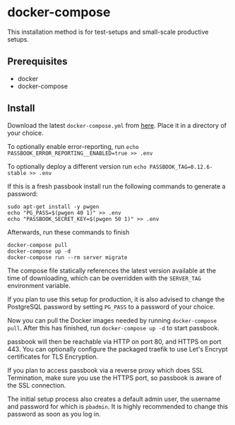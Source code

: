 # docker-compose

This installation method is for test-setups and small-scale productive setups.

## Prerequisites

- docker
- docker-compose

## Install

Download the latest `docker-compose.yml` from [here](https://raw.githubusercontent.com/BeryJu/passbook/master/docker-compose.yml). Place it in a directory of your choice.

To optionally enable error-reporting, run `echo PASSBOOK_ERROR_REPORTING__ENABLED=true >> .env`

To optionally deploy a different version run `echo PASSBOOK_TAG=0.12.6-stable >> .env`

If this is a fresh passbook install run the following commands to generate a password:

```
sudo apt-get install -y pwgen
echo "PG_PASS=$(pwgen 40 1)" >> .env
echo "PASSBOOK_SECRET_KEY=$(pwgen 50 1)" >> .env
```

Afterwards, run these commands to finish

```
docker-compose pull
docker-compose up -d
docker-compose run --rm server migrate
```

The compose file statically references the latest version available at the time of downloading, which can be overridden with the `SERVER_TAG` environment variable.

If you plan to use this setup for production, it is also advised to change the PostgreSQL password by setting `PG_PASS` to a password of your choice.

Now you can pull the Docker images needed by running `docker-compose pull`. After this has finished, run `docker-compose up -d` to start passbook.

passbook will then be reachable via HTTP on port 80, and HTTPS on port 443. You can optionally configure the packaged traefik to use Let's Encrypt certificates for TLS Encryption.

If you plan to access passbook via a reverse proxy which does SSL Termination, make sure you use the HTTPS port, so passbook is aware of the SSL connection.

The initial setup process also creates a default admin user, the username and password for which is `pbadmin`. It is highly recommended to change this password as soon as you log in.

